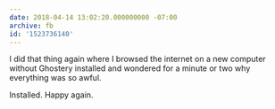 ```yaml
---
date: 2018-04-14 13:02:20.000000000 -07:00
archive: fb
id: '1523736140'
---
```


I did that thing again where I browsed the internet on a new computer without Ghostery installed and wondered for a minute or two why everything was so awful. 

Installed. Happy again.
